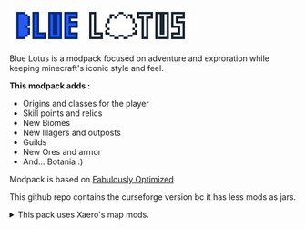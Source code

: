 ![Blue Lotus](https://raw.githubusercontent.com/tazta2ra/bluelotus/main/assets/logo/hires/bluelotushires.png)

Blue Lotus is a modpack focused on adventure and exproration while keeping minecraft's iconic style and feel. 


<b>This modpack adds :</b>
- Origins and classes for the player
- Skill points and relics
- New Biomes
- New Illagers and outposts
- Guilds
- New Ores and armor
- And... Botania :)

Modpack is based on [Fabulously Optimized](https://modrinth.com/modpack/fabulously-optimized)

This github repo contains the curseforge version bc it has less mods as jars.

<details>
<summary>This pack uses Xaero's map mods.</summary>
<a href="https://www.curseforge.com/minecraft/mc-mods/xaeros-minimap">Xaero's Minimap<a>

<a href="https://www.curseforge.com/minecraft/mc-mods/xaeros-world-map">Xaero's World Map<a>
</details>
